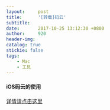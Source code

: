 ```yaml
---
layout:     post
title:      '[转载]码云'
subtitle:   
date:       2017-10-25 13:12:30 +0800
author:     920
header-img: 
catalog: true
stickie: false
tags:
    - Mac
    - 工具
---
```


#### iOS码云的使用

[详情请点击这里](http://blog.sina.com.cn/s/blog_b4615ebf0102wpy8.html)